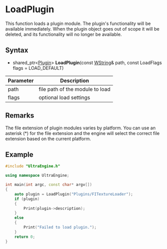 # LoadPlugin

This function loads a plugin module. The plugin's functionality will be available immediately. When the plugin object goes out of scope it will be deleted, and its functionality will no longer be available.

## Syntax

- shared_ptr<[Plugin](Plugin.md)\> **LoadPlugin**(const [WString](WString.md)& path, const LoadFlags flags = LOAD_DEFAULT)

| Parameter | Description |
| ----- | ----- |
| path | file path of the module to load |
| flags | optional load settings |

## Remarks

The file extension of plugin modules varies by platform. You can use an asterisk (\*) for the file extension and the engine will select the correct file extension based on the current platform.

## Example

```c++
#include "UltraEngine.h"

using namespace UltraEngine;

int main(int argc, const char* argv[])
{
	auto plugin = LoadPlugin("Plugins/FITextureLoader");
	if (plugin)
	{
		Print(plugin->description);
	}
	else
	{
		Print("Failed to load plugin.");
	}
	return 0;
}
```
